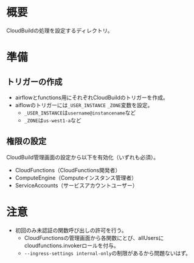# 概要
CloudBuildの処理を設定するディレクトリ。

# 準備
## トリガーの作成
- airflowとfunctions用にそれぞれCloudBuildのトリガーを作成。
- aiflowのトリガーには`_USER_INSTANCE` `_ZONE`変数を設定。
    - `_USER_INSTANCE`は`username@instancename`など
    - `_ZONE`は`us-west1-a`など

## 権限の設定
CloudBuild管理画面の設定から以下を有効化（いずれも必須）。

- CloudFunctions（CloudFunctions開発者）
- ComputeEngine（Computeインスタンス管理者）
- ServiceAccounts（サービスアカウントユーザー）

# 注意
- 初回のみ未認証の関数呼び出しの許可を行う。
    - CloudFunctionsの管理画面から各関数にとび、allUsersにcloudfunctions.invokerロールを付与。
    - `--ingress-settings internal-only`の制限があるから問題ないはず。
